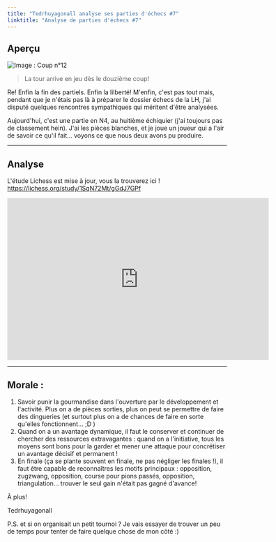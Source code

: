 ```yaml
---
title: "Tedrhuyagonall analyse ses parties d'échecs #7"
linktitle: "Analyse de parties d'échecs #7"
---
```


## Aperçu

![Image : Coup n°12](https://lichess1.org/export/fen.gif?fen=r1b2rk1%2Fppppbppp%2F8%2F1B2R1q1%2F8%2F2B5%2FPPP2PPP%2FR2Q2K1+b+-+-+7+12&color=white&lastMove=e1e5&variant=standard&theme=brown&piece=cburnett)
> La tour arrive en jeu dès le douzième coup!

Re! Enfin la fin des partiels. Enfin la lilberté! M'enfin, c'est pas tout mais, pendant que je n'étais pas là à préparer le dossier échecs de la LH, j'ai disputé quelques rencontres sympathiques qui méritent d'être analysées.

Aujourd'hui, c'est une partie en N4, au huitième échiquier (j'ai toujours pas de classement hein). J'ai les pièces blanches, et je joue un joueur qui a l'air de savoir ce qu'il fait... voyons ce que nous deux avons pu produire.

----

## Analyse

L'étude Lichess est mise à jour, vous la trouverez ici ! 
https://lichess.org/study/1SqN72Mt/gGdJ7GPf

<iframe width="600" height="371" src="https://lichess.org/study/embed/1SqN72Mt/gGdJ7GPf" frameborder=0></iframe>


----

## Morale : 

1. Savoir punir la gourmandise dans l'ouverture par le développement et l'activité. Plus on a de pièces sorties, plus on peut se permettre de faire des dingueries (et surtout plus on a de chances de faire en sorte qu'elles fonctionnent... ;D )
2. Quand on a un avantage dynamique, il faut le conserver et continuer de chercher des ressources extravagantes : quand on a l'initiative, tous les moyens sont bons pour la garder et mener une attaque pour concrétiser un avantage décisif et permanent !
3. En finale (ça se plante souvent en finale, ne pas négliger les finales !), il faut être capable de reconnaîtres les motifs principaux : opposition, zugzwang, opposition, course pour pions passés, opposition, triangulation... trouver le seul gain n'était pas gagné d'avance!

À plus!

Tedrhuyagonall

P.S. et si on organisait un petit tournoi ? Je vais essayer de trouver un peu de temps pour tenter de faire quelque chose de mon côté :)